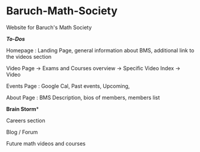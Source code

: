 # Baruch-Math-Society
Website for Baruch's Math Society


*****To-Dos*****

Homepage : Landing Page, general information about BMS, additional link to the videos section

Video Page -> Exams and Courses overview -> Specific Video Index -> Video

Events Page : Google Cal, Past events, Upcoming,

About Page : BMS Description, bios of members, members list


******Brain Storm*******

Careers section

Blog / Forum

Future math videos and courses


